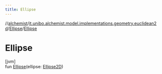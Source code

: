 ```yaml
---
title: Ellipse
---
```

//[alchemist](../../../index.html)/[it.unibo.alchemist.model.implementations.geometry.euclidean2d](../index.html)/[Ellipse](index.html)/[Ellipse](-ellipse.html)



# Ellipse



[jvm]\
fun [Ellipse](-ellipse.html)(ellipse: [Ellipse2D](https://docs.oracle.com/javase/8/docs/api/java/awt/geom/Ellipse2D.html))




